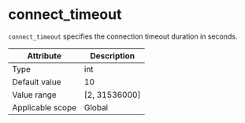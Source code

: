 # connect_timeout

`connect_timeout` specifies the connection timeout duration in seconds.

| **Attribute** | **Description** |
|--------|-----------------|
| Type | int             |
| Default value | 10              |
| Value range | \[2, 31536000\] |
| Applicable scope | Global          |
